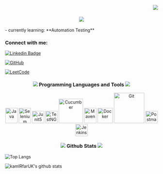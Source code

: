 
<img align="right" src="https://visitor-badge.laobi.icu/badge?page_id=kamIRfarUK.kamIRfarUK" />

<h1 align="center">
    <img src="https://readme-typing-svg.herokuapp.com/?font=Righteous&size=35&center=true&vCenter=true&width=500&height=70&duration=4000&lines=Hi+There!+👋;+I'm+kamIR+farUK;" />
</h1>
<!--<h1 align="center">hi i'm kamIRfarUk</h1>-->
- currently learning: **Automation Testing**

<h3 align="left">Connect with me:</h3>

[![Linkedin Badge](https://img.shields.io/badge/-Kamir%20Faruk-blue?style=social&logo=Linkedin&logoColor=blue&link=https://www.linkedin.com/in/kamirfaruk/)](https://www.linkedin.com/in/kamirfaruk/)

[![GitHub](https://img.shields.io/github/followers/kamIRfarUK?label=follow&style=social)](https://github.com/kamIRfarUK)

[![LeetCode](https://img.shields.io/badge/LeetCode-000000?logo=LeetCode&logoColor=#d16c06)](https://leetcode.com/u/17kamIRfarUK/)



<h3 align="center"><img src="https://img.icons8.com/material/24/26e07f/programming.png"/></a> Programming Languages and
Tools <a href= "https://github.com/kamIRfarUK/"><img src="https://img.icons8.com/material/24/26e07f/hammer.png"/></a></h3>

<p align="center">
<img title="Java" height="50" src = 'https://www.vectorlogo.zone/logos/java/java-vertical.svg' width='40'/>
  
<img title="Selenium" height="50"  src='https://cdn.jsdelivr.net/gh/devicons/devicon@latest/icons/selenium/selenium-original.svg' width='40'/>

<img title="Junit5" src='https://cdn.jsdelivr.net/gh/devicons/devicon@latest/icons/junit/junit-original.svg' width='40'/>

<img title="TestNG" src = 'https://static.javatpoint.com/tutorial/testng/images/testng-tutorial.png' width='40'/>
<img title="Cucumber"  src='https://cdn.jsdelivr.net/gh/devicons/devicon@latest/icons/cucumber/cucumber-plain-wordmark.svg' width='80'/>

    
          
<img title="Maven" height="50" src='https://cdn.jsdelivr.net/gh/devicons/devicon@latest/icons/maven/maven-original.svg' width='40'/>
<img title="Docker" src = 'https://www.vectorlogo.zone/logos/docker/docker-icon.svg' width='50'/>
<img title="Git" src = 'https://cdn.jsdelivr.net/gh/devicons/devicon@latest/icons/git/git-original-wordmark.svg' width='100'/>
<img title="Postman" height="40" src="https://www.vectorlogo.zone/logos/getpostman/getpostman-icon.svg" width='40'/>
<img title="Jenkins" src = 'https://www.vectorlogo.zone/logos/jenkins/jenkins-icon.svg' width='40'/>
</p>




<h3 align="center"><a href= "https://github.com/kamIRfarUK/"><img src="https://img.icons8.com/material-outlined/30/689d6a/cafe.png"/></a>
Github
Stats <a href= "https://github.com/dilshan5/"><img src="https://img.icons8.com/external-wanicon-two-tone-wanicon/64/000000/external-stats-online-shopping-wanicon-two-tone-wanicon.png"/></a></h3>

<!--START_SECTION:activity-->
![Top Langs](https://github-readme-stats.vercel.app/api/top-langs/?username=kamIRfarUK&layout=compact&hide=css,html&langs_count=16&theme=merko)

![kamIRfarUK's github stats](https://github-readme-stats.vercel.app/api?username=kamIRfarUK&count_private=true&show_icons=true&theme=merko&include_all_commits=true)
<!--END_SECTION:activity-->

